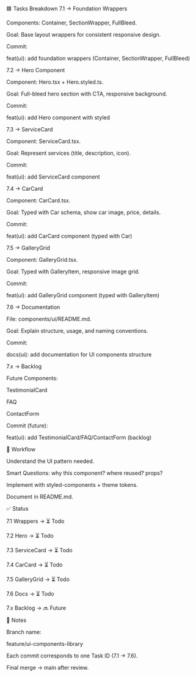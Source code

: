 🟦 Tasks Breakdown
7.1 → Foundation Wrappers

Components: Container, SectionWrapper, FullBleed.

Goal: Base layout wrappers for consistent responsive design.

Commit:

feat(ui): add foundation wrappers (Container, SectionWrapper, FullBleed)

7.2 → Hero Component

Component: Hero.tsx + Hero.styled.ts.

Goal: Full-bleed hero section with CTA, responsive background.

Commit:

feat(ui): add Hero component with styled

7.3 → ServiceCard

Component: ServiceCard.tsx.

Goal: Represent services (title, description, icon).

Commit:

feat(ui): add ServiceCard component

7.4 → CarCard

Component: CarCard.tsx.

Goal: Typed with Car schema, show car image, price, details.

Commit:

feat(ui): add CarCard component (typed with Car)

7.5 → GalleryGrid

Component: GalleryGrid.tsx.

Goal: Typed with GalleryItem, responsive image grid.

Commit:

feat(ui): add GalleryGrid component (typed with GalleryItem)

7.6 → Documentation

File: components/ui/README.md.

Goal: Explain structure, usage, and naming conventions.

Commit:

docs(ui): add documentation for UI components structure

7.x → Backlog

Future Components:

TestimonialCard

FAQ

ContactForm

Commit (future):

feat(ui): add TestimonialCard/FAQ/ContactForm (backlog)

🔄 Workflow

Understand the UI pattern needed.

Smart Questions: why this component? where reused? props?

Implement with styled-components + theme tokens.

Document in README.md.

✅ Status

7.1 Wrappers → ⏳ Todo

7.2 Hero → ⏳ Todo

7.3 ServiceCard → ⏳ Todo

7.4 CarCard → ⏳ Todo

7.5 GalleryGrid → ⏳ Todo

7.6 Docs → ⏳ Todo

7.x Backlog → 🔜 Future

🧭 Notes

Branch name:

feature/ui-components-library

Each commit corresponds to one Task ID (7.1 → 7.6).

Final merge → main after review.

